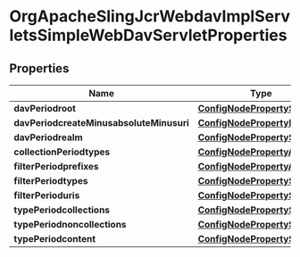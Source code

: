 
# OrgApacheSlingJcrWebdavImplServletsSimpleWebDavServletProperties

## Properties
Name | Type | Description | Notes
------------ | ------------- | ------------- | -------------
**davPeriodroot** | [**ConfigNodePropertyString**](ConfigNodePropertyString.md) |  |  [optional]
**davPeriodcreateMinusabsoluteMinusuri** | [**ConfigNodePropertyBoolean**](ConfigNodePropertyBoolean.md) |  |  [optional]
**davPeriodrealm** | [**ConfigNodePropertyString**](ConfigNodePropertyString.md) |  |  [optional]
**collectionPeriodtypes** | [**ConfigNodePropertyArray**](ConfigNodePropertyArray.md) |  |  [optional]
**filterPeriodprefixes** | [**ConfigNodePropertyArray**](ConfigNodePropertyArray.md) |  |  [optional]
**filterPeriodtypes** | [**ConfigNodePropertyString**](ConfigNodePropertyString.md) |  |  [optional]
**filterPerioduris** | [**ConfigNodePropertyString**](ConfigNodePropertyString.md) |  |  [optional]
**typePeriodcollections** | [**ConfigNodePropertyString**](ConfigNodePropertyString.md) |  |  [optional]
**typePeriodnoncollections** | [**ConfigNodePropertyString**](ConfigNodePropertyString.md) |  |  [optional]
**typePeriodcontent** | [**ConfigNodePropertyString**](ConfigNodePropertyString.md) |  |  [optional]



